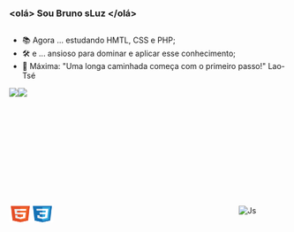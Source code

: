 ### <olá> Sou Bruno sLuz </olá>

##

- 📚 Agora ... estudando HMTL, CSS e PHP;
- 🛠️ e ... ansioso para dominar e aplicar esse conhecimento;
- 💎 Máxima: "Uma longa caminhada começa com o primeiro passo!" Lao-Tsé

<div style="display: inline-block">
  <!-- <a href="https://beacons.ai/brunosluz" -->
  <a href="https://github.com/brunosluz">
  <img style="float: right" height="180em" src="https://github-readme-stats.vercel.app/api?username=brunosluz&show_icons=true&theme=midnight-purple&include_all_commits=true&count_private=true"/>
  <img style="float: left" height="180em" src="https://github-readme-stats.vercel.app/api/top-langs/?username=brunosluz&layout=default&theme=midnight-purple"/>
</div>

##
  
<div style="display: inline_block">
  <!--img align="left" alt="Js" height="30" width="40" src="https://raw.githubusercontent.com/devicons/devicon/master/icons/javascript/javascript-plain.svg" -->
  <!-- img align="left" alt="React" height="30" width="40" src="https://raw.githubusercontent.com/devicons/devicon/master/icons/react/react-original.svg" -->
  <img align="left" alt="HTML" height="30" width="40" src="https://raw.githubusercontent.com/devicons/devicon/master/icons/html5/html5-original.svg">
  <img align="left" alt="CSS" height="30" width="40" src="https://raw.githubusercontent.com/devicons/devicon/master/icons/css3/css3-original.svg">
  
  <!-- a href="#" target="_blank"><img src="https://img.shields.io/badge/YouTube-FF0000?style=for-the-badge&logo=youtube&logoColor=white" target="_blank"></a>
  <a href="https://instagram.com/#" target="_blank"><img src="https://img.shields.io/badge/-Instagram-%23E4405F?style=for-the-badge&logo=instagram&logoColor=white" target="_blank"></a>
 	<a href="https://discord.gg/#" target="_blank"><img src="https://img.shields.io/badge/Discord-7289DA?style=for-the-badge&logo=discord&logoColor=white" target="_blank"></a>
  <a href="https://discord.gg/#" target="_blank"><img align="right" alt="Js" height="30" width="105" src="https://img.shields.io/badge/Discord-7289DA?style=for-the-badge&logo=discord&logoColor=white" target="_blank"></a>
  <a href="https://www.linkedin.com/in/#" target="_blank"><img align="right" alt="Js" height="30" width="112" src="https://img.shields.io/badge/-LinkedIn-%230077B5?style=for-the-badge&logo=linkedin&logoColor=white" target="_blank"></a -->
  <a href="mailto:sluz.brunoc@gmail.com"><img align="right" alt="Js" height="30" width="88" src="https://img.shields.io/badge/Gmail-D14836?style=for-the-badge&logo=gmail&logoColor=white" target="_blank"></a>
</div>
